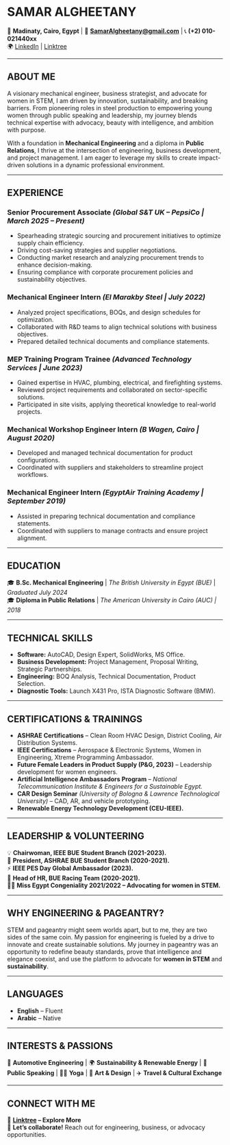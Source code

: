 # **SAMAR ALGHEETANY**

📍 **Madinaty, Cairo, Egypt**  |  📧 **SamarAlgheetany@gmail.com**  |  📞 **(+2) 010-021440xx**  
🌍 [LinkedIn](www.linkedin.com/in/samaralgheetany) | [Linktree](https://linktr.ee/SamarAlgheetany)

---

## **ABOUT ME**  
A visionary mechanical engineer, business strategist, and advocate for women in STEM, I am driven by innovation, sustainability, and breaking barriers. From pioneering roles in steel production to empowering young women through public speaking and leadership, my journey blends technical expertise with advocacy, beauty with intelligence, and ambition with purpose.  

With a foundation in **Mechanical Engineering** and a diploma in **Public Relations**, I thrive at the intersection of engineering, business development, and project management. I am eager to leverage my skills to create impact-driven solutions in a dynamic professional environment.

---

## **EXPERIENCE**  
### **Senior Procurement Associate** *(Global S&T UK – PepsiCo | March 2025 – Present)*  
- Spearheading strategic sourcing and procurement initiatives to optimize supply chain efficiency.  
- Driving cost-saving strategies and supplier negotiations.  
- Conducting market research and analyzing procurement trends to enhance decision-making.  
- Ensuring compliance with corporate procurement policies and sustainability objectives.  

### **Mechanical Engineer Intern** *(El Marakby Steel | July 2022)*  
- Analyzed project specifications, BOQs, and design schedules for optimization.  
- Collaborated with R&D teams to align technical solutions with business objectives.  
- Prepared detailed technical documents and compliance statements.  

### **MEP Training Program Trainee** *(Advanced Technology Services | June 2023)*  
- Gained expertise in HVAC, plumbing, electrical, and firefighting systems.  
- Reviewed project requirements and collaborated on sector-specific solutions.  
- Participated in site visits, applying theoretical knowledge to real-world projects.  

### **Mechanical Workshop Engineer Intern** *(B Wagen, Cairo | August 2020)*  
- Developed and managed technical documentation for product configurations.  
- Coordinated with suppliers and stakeholders to streamline project workflows.  

### **Mechanical Engineer Intern** *(EgyptAir Training Academy | September 2019)*  
- Assisted in preparing technical documentation and compliance statements.  
- Coordinated with suppliers to manage contracts and ensure project alignment.  

---

## **EDUCATION**  
🎓 **B.Sc. Mechanical Engineering** | *The British University in Egypt (BUE)* | *Graduated July 2024*  
🎓 **Diploma in Public Relations** | *The American University in Cairo (AUC) | 2018*  

---

## **TECHNICAL SKILLS**  
- **Software:** AutoCAD, Design Expert, SolidWorks, MS Office.  
- **Business Development:** Project Management, Proposal Writing, Strategic Partnerships.  
- **Engineering:** BOQ Analysis, Technical Documentation, Product Selection.  
- **Diagnostic Tools:** Launch X431 Pro, ISTA Diagnostic Software (BMW).  

---

## **CERTIFICATIONS & TRAININGS**  
- **ASHRAE Certifications** – Clean Room HVAC Design, District Cooling, Air Distribution Systems.  
- **IEEE Certifications** – Aerospace & Electronic Systems, Women in Engineering, Xtreme Programming Ambassador.  
- **Future Female Leaders in Product Supply (P&G, 2023)** – Leadership development for women engineers.  
- **Artificial Intelligence Ambassadors Program** – *National Telecommunication Institute & Engineers for a Sustainable Egypt.*  
- **CAR Design Seminar** *(University of Bologna & Lawrence Technological University)* – CAD, AR, and vehicle prototyping.  
- **Renewable Energy Technology Development (CEU-IEEE).**  

---

## **LEADERSHIP & VOLUNTEERING**  
💡 **Chairwoman, IEEE BUE Student Branch (2021-2023).**  
🌱 **President, ASHRAE BUE Student Branch (2020-2021).**  
⚡ **IEEE PES Day Global Ambassador (2023).**  
🚀 **Head of HR, BUE Racing Team (2020-2021).**  
👩‍💼 **Miss Egypt Congeniality 2021/2022 – Advocating for women in STEM.**  

---

## **WHY ENGINEERING & PAGEANTRY?**  
STEM and pageantry might seem worlds apart, but to me, they are two sides of the same coin. My passion for engineering is fueled by a drive to innovate and create sustainable solutions. My journey in pageantry was an opportunity to redefine beauty standards, prove that intelligence and elegance coexist, and use the platform to advocate for **women in STEM** and **sustainability**.  

---

## **LANGUAGES**  
- **English** – Fluent  
- **Arabic** – Native  

---

## **INTERESTS & PASSIONS**  
🚗 **Automotive Engineering** | 🌍 **Sustainability & Renewable Energy** | 🎤 **Public Speaking** | 🧘‍♀️ **Yoga** | 🎨 **Art & Design** | ✈️ **Travel & Cultural Exchange**  

---

## **CONNECT WITH ME**  
📍 **[Linktree](https://linktr.ee/SamarAlgheetany) – Explore More**  
📩 **Let’s collaborate!** Reach out for engineering, business, or advocacy opportunities.

